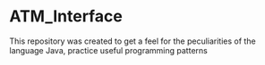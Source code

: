 # ATM_Interface
This repository was created to get a feel for the peculiarities of the language Java, practice useful programming patterns

